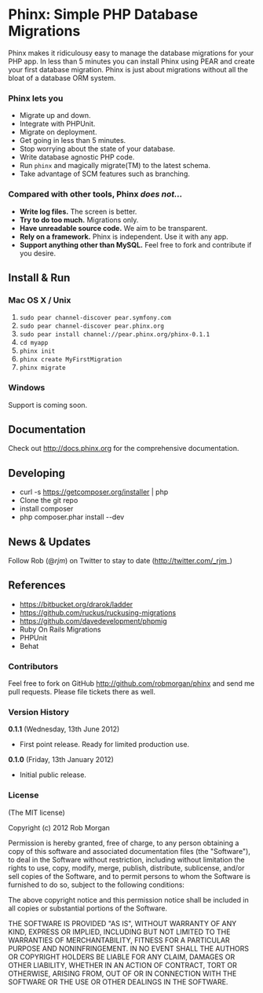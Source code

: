 # Phinx: Simple PHP Database Migrations

Phinx makes it ridiculousy easy to manage the database migrations for your PHP app. In less than 5 minutes you can install Phinx using PEAR and create your first database migration. Phinx is just about migrations without all the bloat of a database ORM system.

### Phinx lets you

* Migrate up and down.
* Integrate with PHPUnit.
* Migrate on deployment.
* Get going in less than 5 minutes.
* Stop worrying about the state of your database.
* Write database agnostic PHP code.
* Run `phinx` and magically migrate(TM) to the latest schema.
* Take advantage of SCM features such as branching.

### Compared with other tools, Phinx _does not…_

* **Write log files.** The screen is better.
* **Try to do too much.** Migrations only.
* **Have unreadable source code.** We aim to be transparent.
* **Rely on a framework.** Phinx is independent. Use it with any app.
* **Support anything other than MySQL.** Feel free to fork and contribute if you desire.

## Install & Run

### Mac OS X / Unix

1. `sudo pear channel-discover pear.symfony.com`
1. `sudo pear channel-discover pear.phinx.org`
1. `sudo pear install channel://pear.phinx.org/phinx-0.1.1`
1. `cd myapp`
1. `phinx init`
1. `phinx create MyFirstMigration`
1. `phinx migrate`

### Windows

Support is coming soon.

## Documentation

Check out http://docs.phinx.org for the comprehensive documentation.

## Developing
 
 * curl -s https://getcomposer.org/installer | php
 * Clone the git repo
 * install composer
 * php composer.phar install --dev 
  
## News & Updates

Follow Rob (@_rjm_) on Twitter to stay to date (http://twitter.com/_rjm_)

## References

  * https://bitbucket.org/drarok/ladder
  * https://github.com/ruckus/ruckusing-migrations
  * https://github.com/davedevelopment/phpmig
  * Ruby On Rails Migrations
  * PHPUnit
  * Behat

### Contributors

Feel free to fork on GitHub http://github.com/robmorgan/phinx and send me pull requests. Please file tickets there as well.

### Version History

**0.1.1** (Wednesday, 13th June 2012)

* First point release. Ready for limited production use.

**0.1.0** (Friday, 13th January 2012)

* Initial public release.
  
### License

(The MIT license)

Copyright (c) 2012 Rob Morgan

Permission is hereby granted, free of charge, to any person obtaining a copy of this software and associated documentation files (the "Software"), to deal in the Software without restriction, including without limitation the rights to use, copy, modify, merge, publish, distribute, sublicense, and/or sell copies of the Software, and to permit persons to whom the Software is furnished to do so, subject to the following conditions:

The above copyright notice and this permission notice shall be included in all copies or substantial portions of the Software.

THE SOFTWARE IS PROVIDED "AS IS", WITHOUT WARRANTY OF ANY KIND, EXPRESS OR IMPLIED, INCLUDING BUT NOT LIMITED TO THE WARRANTIES OF MERCHANTABILITY, FITNESS FOR A PARTICULAR PURPOSE AND NONINFRINGEMENT. IN NO EVENT SHALL THE AUTHORS OR COPYRIGHT HOLDERS BE LIABLE FOR ANY CLAIM, DAMAGES OR OTHER LIABILITY, WHETHER IN AN ACTION OF CONTRACT, TORT OR OTHERWISE, ARISING FROM, OUT OF OR IN CONNECTION WITH THE SOFTWARE OR THE USE OR OTHER DEALINGS IN THE SOFTWARE.